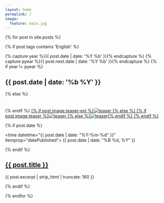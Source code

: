 ```yaml
---
layout: home
permalink: /
image:
  feature: main.jpg
---
```


<div class="tiles">
{% for post in site.posts %}

{% if post.tags contains 'English' %}

<article class="tile" itemscope itemtype="http://schema.org/Article">
  {% capture year %}{{ post.date | date: '%Y %b' }}{% endcapture %}
  {% capture pyear %}{{ post.next.date | date: '%Y %b' }}{% endcapture %}
  {% if year != pyear %}  
    <h2 class="post-title">{{ post.date | date: '%b %Y' }}</h2>
  {% else %}
    <div style="height: 38px;"></div>
  {% endif %}
  
  <a href="{{ site.url }}{{ post.url }}" title="{{ post.title }}" class="post-teaser">
  {% if post.image.teaser-ext %}<img src="{{ post.image.teaser-ext }}" alt="teaser" itemprop="image">
  {% else %}
    {% if post.image.teaser %}<img src="{{ site.url }}/images/{{ post.image.teaser }}" alt="teaser" itemprop="image">
      {% else %}<img src="{{ site.url }}/images/{{ site.teaser }}" alt="teaser" itemprop="image">{% endif %}
  {% endif %}
  </a>
  
  {% if post.date %}<p class="entry-date date published"><time datetime="{{ post.date | date: "%Y-%m-%d" }}" itemprop="datePublished">
  {{ post.date | date: "%B %d, %Y" }}</time></p>
  {% endif %}  
  <h2 class="post-title" itemprop="name"><a href="{{ site.url }}{{ post.url }}">{{ post.title }}</a></h2>
  <p class="post-excerpt" itemprop="description">{{ post.excerpt | strip_html | truncate: 160 }}</p>
</article><!-- /.tile -->

{% endif %}
  
{% endfor %}
</div><!-- /.tiles -->

